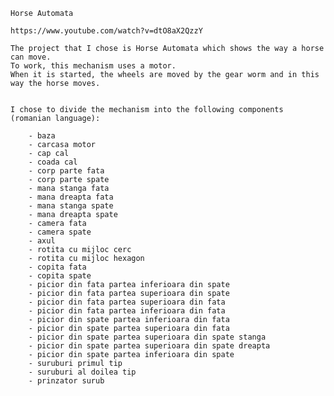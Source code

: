 	Horse Automata

	https://www.youtube.com/watch?v=dtO8aX2QzzY

	The project that I chose is Horse Automata which shows the way a horse can move. 
	To work, this mechanism uses a motor.
	When it is started, the wheels are moved by the gear worm and in this way the horse moves.


	I chose to divide the mechanism into the following components (romanian language):

 		- baza
		- carcasa motor
		- cap cal
		- coada cal
		- corp parte fata
		- corp parte spate
		- mana stanga fata
		- mana dreapta fata
		- mana stanga spate
		- mana dreapta spate
		- camera fata
		- camera spate
		- axul
		- rotita cu mijloc cerc
		- rotita cu mijloc hexagon
		- copita fata
		- copita spate
		- picior din fata partea inferioara din spate
		- picior din fata partea superioara din spate
		- picior din fata partea superioara din fata
		- picior din fata partea inferioara din fata
		- picior din spate partea inferioara din fata
		- picior din spate partea superioara din fata
		- picior din spate partea superioara din spate stanga
		- picior din spate partea superioara din spate dreapta
		- picior din spate partea inferioara din spate
		- suruburi primul tip
		- suruburi al doilea tip
		- prinzator surub
